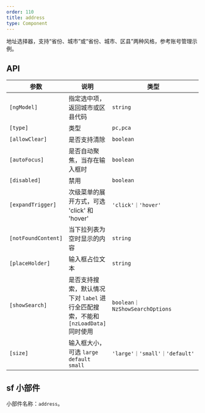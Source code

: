 ```yaml
---
order: 110
title: address
type: Component
---
```


地址选择器，支持“省份、城市”或“省份、城市、区县”两种风格，参考账号管理示例。

## API

| 参数     | 说明 | 类型     | 默认值 |
|----------|----|----------|--------|
| `[ngModel]` | 指定选中项，返回城市或区县代码 | `string` | - |
| `[type]` | 类型 | `pc,pca` | `pca`   |
| `[allowClear]` | 是否支持清除 | `boolean` | `true` |
| `[autoFocus]` | 是否自动聚焦，当存在输入框时 | `boolean` | `false` |
| `[disabled]` | 禁用 | `boolean` | `false` |
| `[expandTrigger]` | 次级菜单的展开方式，可选 'click' 和 'hover' | `'click'｜'hover'` | `'click'` |
| `[notFoundContent]` | 当下拉列表为空时显示的内容 | `string` | - |
| `[placeHolder]` | 输入框占位文本 | `string` | `'请选择所在地'` |
| `[showSearch]` | 是否支持搜索，默认情况下对 `label` 进行全匹配搜索，不能和 `[nzLoadData]` 同时使用 | `boolean｜NzShowSearchOptions` | `false` |
| `[size]` | 输入框大小，可选 `large` `default` `small` | `'large'｜'small'｜'default'` | `'default'` |

## sf 小部件

小部件名称：`address`。
